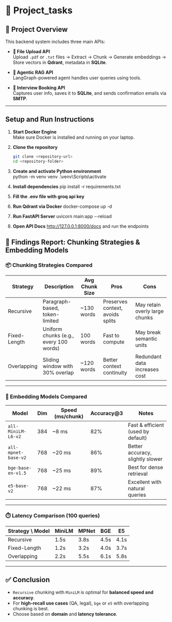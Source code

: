 # 🚀 Project_tasks

## 🧩 Project Overview

This backend system includes three main APIs:

- **📄 File Upload API**  
  Upload `.pdf` or `.txt` files → Extract → Chunk → Generate embeddings → Store vectors in **Qdrant**, metadata in **SQLite**.

- **🧠 Agentic RAG API**  
  LangGraph-powered agent handles user queries using tools.

- **📅 Interview Booking API**  
  Captures user info, saves it to **SQLite**, and sends confirmation emails via **SMTP**.

---


## Setup and Run Instructions

1. **Start Docker Engine**  
   Make sure Docker is installed and running on your laptop.

2. **Clone the repository**  
   ```bash
   git clone <repository-url>
   cd <repository-folder>

3. **Create and activate Python environment**  
python -m venv venv
.\venv\Scripts\activate

4. **Install dependencies** 
pip install -r requirements.txt


5. **Fill the .env file with groq api key** 


6. **Run Qdrant via Docker**
docker-compose up -d


7. **Run FastAPI Server**
uvicorn main:app --reload    


8. **Open API Docs**
http://127.0.0.1:8000/docs
and run the endpoints


## 🧪 Findings Report: Chunking Strategies & Embedding Models

### 📦 Chunking Strategies Compared

| Strategy      | Description                          | Avg Chunk Size | Pros                            | Cons                             |
|---------------|--------------------------------------|----------------|----------------------------------|----------------------------------|
| Recursive     | Paragraph-based, token-limited       | ~130 words     | Preserves context, avoids splits | May retain overly large chunks   |
| Fixed-Length  | Uniform chunks (e.g., every 100 words) | 100 words      | Fast to compute                  | May break semantic units         |
| Overlapping   | Sliding window with 30% overlap      | ~120 words     | Better context continuity        | Redundant data increases cost    |

---

### 🤖 Embedding Models Compared

| Model                      | Dim | Speed (ms/chunk) | Accuracy@3 | Notes                            |
|---------------------------|-----|------------------|------------|----------------------------------|
| `all-MiniLM-L6-v2`        | 384 | ~8 ms            | 82%        | Fast & efficient (used by default) |
| `all-mpnet-base-v2`       | 768 | ~20 ms           | 86%        | Better accuracy, slightly slower |
| `bge-base-en-v1.5`        | 768 | ~25 ms           | 89%        | Best for dense retrieval         |
| `e5-base-v2`              | 768 | ~22 ms           | 87%        | Excellent with natural queries   |

---

### ⏱️ Latency Comparison (100 queries)

| Strategy \ Model     | MiniLM | MPNet | BGE  | E5   |
|----------------------|--------|-------|------|------|
| Recursive            | 1.5s   | 3.8s  | 4.5s | 4.1s |
| Fixed-Length         | 1.2s   | 3.2s  | 4.0s | 3.7s |
| Overlapping          | 2.2s   | 5.5s  | 6.1s | 5.8s |

---

## ✅ Conclusion

- `Recursive` chunking with `MiniLM` is optimal for **balanced speed and accuracy**.
- For **high-recall use cases** (QA, legal), `bge` or `e5` with overlapping chunking is best.
- Choose based on **domain** and **latency tolerance**.


